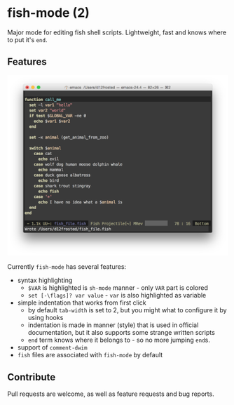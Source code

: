 # fish-mode (2)

Major mode for editing fish shell scripts. Lightweight, fast and knows where to put it's `end`.

## Features

![](images/img1.png)

Currently `fish-mode` has several features:

* syntax highlighting
    * `$VAR` is highlighted is `sh-mode` manner - only `VAR` part is colored
    * `set [-\flags]? var value` - `var` is also highlighted as variable
* simple indentation that works from first click
    * by default `tab-width` is set to 2, but you might what to configure it by using hooks
    * indentation is made in manner (style) that is used in official documentation, but it also supports some strange written scripts
    * `end` term knows where it belongs to - so no more jumping `end`s.
* support of `comment-dwim`
* `fish` files are associated with `fish-mode` by default

## Contribute

Pull requests are welcome, as well as feature requests and bug reports.
